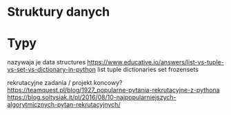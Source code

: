 # Struktury danych

# Typy

nazywaja je data structures
https://www.educative.io/answers/list-vs-tuple-vs-set-vs-dictionary-in-python
list
tuple
dictionaries
set
frozensets









rekrutacyjne zadania / projekt koncowy?
https://teamquest.pl/blog/1927_popularne-pytania-rekrutacyjne-z-pythona
https://blog.soltysiak.it/pl/2016/08/10-najpopularniejszych-algorytmicznych-pytan-rekrutacyjnych/